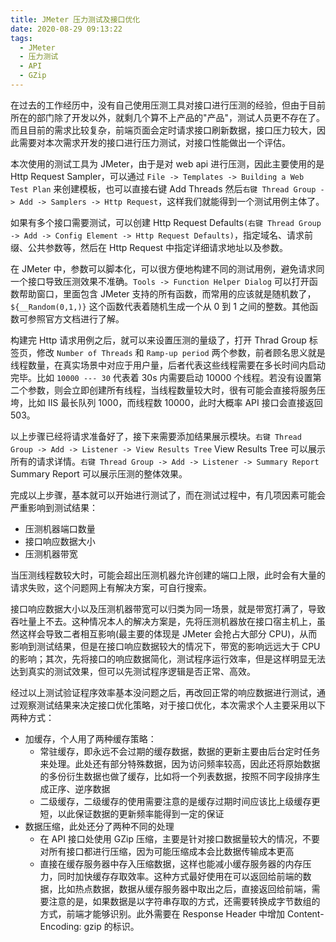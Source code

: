 ```yaml
---
title: JMeter 压力测试及接口优化
date: 2020-08-29 09:13:22
tags:
  - JMeter
  - 压力测试
  - API
  - GZip
---
```


在过去的工作经历中，没有自己使用压测工具对接口进行压测的经验，但由于目前所在的部门除了开发以外，就剩几个算不上产品的"产品"，测试人员更不存在了。而且目前的需求比较复杂，前端页面会定时请求接口刷新数据，接口压力较大，因此需要对本次需求开发的接口进行压力测试，对接口性能做出一个评估。

本次使用的测试工具为 JMeter，由于是对 web api 进行压测，因此主要使用的是 Http Request Sampler，可以通过 `File -> Templates -> Building a Web Test Plan` 来创建模板，也可以直接右键 Add Threads 然后`右键 Thread Group -> Add -> Samplers -> Http Request`，这样我们就能得到一个测试用例主体了。

如果有多个接口需要测试，可以创建 Http Request Defaults`(右键 Thread Group -> Add -> Config Element -> Http Request Defaults)`，指定域名、请求前缀、公共参数等，然后在 Http Request 中指定详细请求地址以及参数。

在 JMeter 中，参数可以脚本化，可以很方便地构建不同的测试用例，避免请求同一个接口导致压测效果不准确。`Tools -> Function Helper Dialog` 可以打开函数帮助窗口，里面包含 JMeter 支持的所有函数，而常用的应该就是随机数了，`${__Random(0,1,)}` 这个函数代表着随机生成一个从 0 到 1 之间的整数。其他函数可参照官方文档进行了解。

构建完 Http 请求用例之后，就可以来设置压测的量级了，打开 Thrad Group 标签页，修改 `Number of Threads` 和 `Ramp-up period` 两个参数，前者顾名思义就是线程数量，在真实场景中对应于用户量，后者代表这些线程需要在多长时间内启动完毕。比如 `10000 --- 30` 代表着 30s 内需要启动 10000 个线程。若没有设置第二个参数，则会立即创建所有线程，当线程数量较大时，很有可能会直接将服务压垮，比如 IIS 最长队列 1000，而线程数 10000，此时大概率 API 接口会直接返回 503。

以上步骤已经将请求准备好了，接下来需要添加结果展示模块。`右键 Thread Group -> Add -> Listener -> View Results Tree` View Results Tree 可以展示所有的请求详情。`右键 Thread Group -> Add -> Listener -> Summary Report` Summary Report 可以展示压测的整体效果。

完成以上步骤，基本就可以开始进行测试了，而在测试过程中，有几项因素可能会严重影响到测试结果：
- 压测机器端口数量
- 接口响应数据大小
- 压测机器带宽

当压测线程数较大时，可能会超出压测机器允许创建的端口上限，此时会有大量的请求失败，这个问题网上有解决方案，可自行搜索。

接口响应数据大小以及压测机器带宽可以归类为同一场景，就是带宽打满了，导致吞吐量上不去。这种情况本人的解决方案是，先将压测机器放在接口宿主机上，虽然这样会导致二者相互影响(最主要的体现是 JMeter 会抢占大部分 CPU)，从而影响到测试结果，但是在接口响应数据较大的情况下，带宽的影响远远大于 CPU 的影响；其次，先将接口的响应数据简化，测试程序运行效率，但是这样明显无法达到真实的测试效果，但可以先测试程序逻辑是否正常、高效。

经过以上测试验证程序效率基本没问题之后，再改回正常的响应数据进行测试，通过观察测试结果来决定接口优化策略，对于接口优化，本次需求个人主要采用以下两种方式：
- 加缓存，个人用了两种缓存策略：
  - 常驻缓存，即永远不会过期的缓存数据，数据的更新主要由后台定时任务来处理。此处还有部分特殊数据，因为访问频率较高，因此还将原始数据的多份衍生数据也做了缓存，比如将一个列表数据，按照不同字段排序生成正序、逆序数据
  - 二级缓存，二级缓存的使用需要注意的是缓存过期时间应该比上级缓存更短，以此保证数据的更新频率能得到一定的保证
- 数据压缩，此处还分了两种不同的处理
  - 在 API 接口处使用 GZip 压缩，主要是针对接口数据量较大的情况，不要对所有接口都进行压缩，因为可能压缩成本会比数据传输成本更高
  - 直接在缓存服务器中存入压缩数据，这样也能减小缓存服务器的内存压力，同时加快缓存存取效率。这种方式最好使用在可以返回给前端的数据，比如热点数据，数据从缓存服务器中取出之后，直接返回给前端，需要注意的是，如果数据是以字符串存取的方式，还需要转换成字节数组的方式，前端才能够识别。此外需要在 Response Header 中增加 Content-Encoding: gzip 的标识。